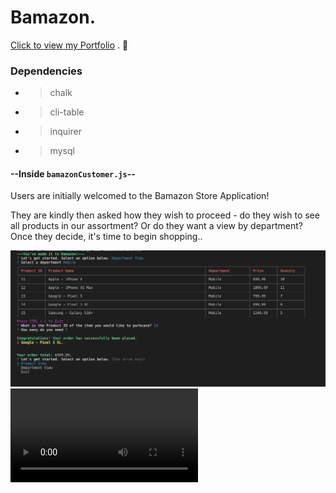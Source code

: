 # Bamazon.

[Click to view my Portfolio](https://kangkang0804.github.io/MyPortfolio/) . :100:

### Dependencies
- > chalk
- > cli-table
- > inquirer
- > mysql

#### --Inside `bamazonCustomer.js`--

Users are initially welcomed to the Bamazon Store Application!

They are kindly then asked how they wish to proceed - do they wish to see all products in our assortment? Or do they want a view by department? Once they decide, it's time to begin shopping..

![](images/createCart.png)
![](images/bamazon-demo-clip.mov)

